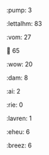 :pump: 3

:lettalhm: 83

:vom: 27

😬 65

:wow: 20

:dam: 8

:ai: 2

:rie: 0

:lavren: 1

:eheu: 6

:breez: 6

